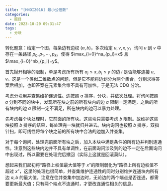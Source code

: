 ```yaml
---
title: "[HNOI2016] 最小公倍数"
categories:
  - 题目
date: 2023-10-20 09:31:47
tags:
  - 分块
---
```

转化题意：给定一个图，每条边有边权 $(a,b)$，多次给定 $u,v,x,y$，询问 $u$ 到 $v$ 中存在一条路径 $p_0,p_1,\cdots,p_k$，使得 $\max_{i=0}^na_{p_i}=x$ 且 $\max_{i=0}^nb_{p_i}=y$。

首先抛开相等的限制，单是考虑所有所有 $a_i\le x,b_i\le y$ 的边 $i$ 是否能够连接 $u,v$。这是一个类似二维数点的问题，但是它不能将边划分为两个集合，分别求得答案后相加，也即答案在元素集合维不具有可加性。于是无法 CDQ 分治。

考虑分块用并查集维护连通性。边按照 $a$ 排序，分块，并依次处理。将询问按照 $a$ 分到不同的块中，发现所在块之前的所有块内的边 $a$ 限制一定满足，之后的所有块内的边 $a$ 限制一定不满足，所在块内的边可以暴力处理。

先考虑每个块处理时，它前面的所有块。这些块只需要考虑 $b$ 限制。故维护这些块按照 $b$ 排序的结果，每处理完一块就归并进去。块内询问也按照 $b$ 排序，双指针扫，即可线性将每个块之前的所有块中合法的边加入并查集。

对于每个询问，处理完前面所有块之后，加入本块中满足条件的所有边并判别连通性。注意到这些块内边并不具有单调性，在前面询问涉及到的边不一定在后面询问中出现过，所以需要在处理完后撤回（实际上这就是回滚莫队）。

想起来我们起初将“路径上权值最大值等于 $x$”的限制弱化为“路径上所有边权值不超过 $x$”，这里的处理也很简单，并查集维护连通性的同时分别维护连通块内所有边 $a,b$ 的最大值。注意在往并查集中加边时，无论边的两个端点是否连通，都需要更新最大值；只有两个端点不连通时，才更改连通性相关的信息。